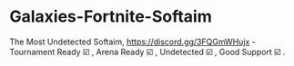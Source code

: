 # Galaxies-Fortnite-Softaim
The Most Undetected Softaim, https://discord.gg/3FQGmWHujx - Tournament Ready ☑️ , Arena Ready ☑️ , Undetected ☑️ , Good Support ☑️ .
